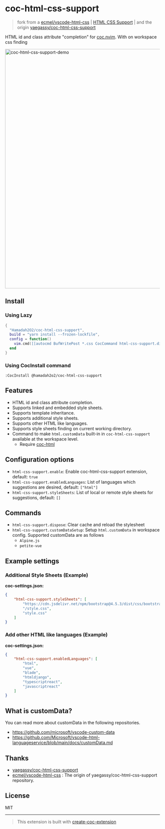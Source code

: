 # coc-html-css-support

> fork from a [ecmel/vscode-html-css](https://github.com/ecmel/vscode-html-css) | [HTML CSS Support](https://marketplace.visualstudio.com/items?itemName=ecmel.vscode-html-css) | and the origin [yaegassy/coc-html-css-support](https://github.com/yaegassy/coc-html-css-support) 

HTML id and class attribute "completion" for [coc.nvim](https://github.com/neoclide/coc.nvim). With on workspace css finding 

<img width="780" alt="coc-html-css-support-demo" src="https://user-images.githubusercontent.com/188642/116341049-2b5c8880-a81b-11eb-959e-2d03edda61fd.gif">

## Install

### Using Lazy
```lua
{
  "Hamadah2O2/coc-html-css-support",
  build = "yarn install --frozen-lockfile",
  config = function()
    vim.cmd([[autocmd BufWritePost *.css CocCommand html-css-support.dispose]]) -- Automate dispose html-css-support on css BufWritePost
  end
}
```

### Using CocInstall command
`:CocInstall @hamadah2o2/coc-html-css-support`

## Features

- HTML id and class attribute completion.
- Supports linked and embedded style sheets.
- Supports template inheritance.
- Supports additional style sheets.
- Supports other HTML like languages.
- Supports style sheets finding on current working directory.
- Command to make `html.customData` built-in in `coc-html-css-support` available at the workspace level.
  - Require [coc-html](https://github.com/neoclide/coc-html)

## Configuration options

- `html-css-support.enable`: Enable coc-html-css-support extension, default: `true`
- `html-css-support.enabledLanguages`: List of languages which suggestions are desired, default: `["html"]`
- `html-css-support.styleSheets`: List of local or remote style sheets for suggestions, default: `[]`

## Commands

- `html-css-support.dispose`: Clear cache and reload the stylesheet
- `html-css-support.customDataSetup`: Setup `html.customData` in workspace config. Supported customData are as follows
  - `Alpine.js`
  - `petite-vue`

## Example settings

### Additional Style Sheets (Example)

**coc-settings.json:**

```json
{
    "html-css-support.styleSheets": [
        "https://cdn.jsdelivr.net/npm/bootstrap@4.5.3/dist/css/bootstrap.min.css",
        "/style.css",
        "style.css"
    ]
}
```

### Add other HTML like languages (Example)

**coc-settings.json:**

```json
{
    "html-css-support.enabledLanguages": [
        "html",
        "vue",
        "blade",
        "htmldjango",
        "typescriptreact",
        "javascriptreact"
    ]
}
```

## What is customData?

You can read more about customData in the following repositories.

- <https://github.com/microsoft/vscode-custom-data>
- <https://github.com/Microsoft/vscode-html-languageservice/blob/main/docs/customData.md>

## Thanks

- [yaegassy/coc-html-css-support](https://github.com/yaegassy/coc-html-css-support)
- [ecmel/vscode-html-css](https://github.com/ecmel/vscode-html-css) : The origin of yaegassy/coc-html-css-support repository.

## License

MIT

---

> This extension is built with [create-coc-extension](https://github.com/fannheyward/create-coc-extension)
